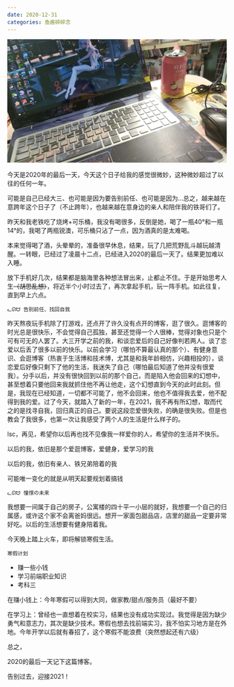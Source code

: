 ```yaml
---
date: 2020-12-31
categories: 鱼酱碎碎念
---
```




![](https://raw.githubusercontent.com/Rainbow0526/PictureGithub/master/2020_12/001.jpg)

今天是2020年的最后一天，今天这个日子给我的感觉很微妙，这种微妙超过了以往的任何一年。

可能是自己已经大三、也可能是因为要告别前任、也可能是因为...总之，越来越在意跨年这个日子了（不止跨年），也越来越在意身边的亲人和陪伴我的铁哥们了。

昨天和我老铁吃了烧烤+可乐桶，我没有喝很多，反倒是她，喝了一瓶40°和一瓶14°的，我喝了两瓶锐澳，可乐桶只沾了一点，因为酒真的是太难喝。

本来觉得喝了酒，头晕晕的，准备很早休息，结果，玩了几把荒野乱斗越玩越清醒。一转眼，已经过了凌晨十二点，已经进入2020的最后一天了。结果更加难以入睡。

放下手机好几次，结果都是脑海里各种想法冒出来，止都止不住。于是开始思考人生~~（胡思乱想）~~，将近半个小时过去了，再次拿起手机，玩一阵手机。如此往复，直到早上六点。

`ᓚᘏᗢ 告别前任、找回自我`

昨天熬夜玩手机除了打游戏，还点开了许久没有点开的博客，逛了很久。逛博客的时光总是很快乐，不会觉得自己孤独，甚至还觉得一个人很棒，觉得对象也只是个可有可无的人罢了。大三开学之前的我，和谈恋爱后的自己好像判若两人。谈了恋爱以后丢了很多以前的快乐。以前会学习（哪怕不算最认真的那个）、有健身意识、会逛博客（热衷于生活博和技术博，尤其是和我年龄相仿，兴趣相投的），谈恋爱后好像只剩下了他的生活，我迷失了自己（哪怕最后知道了他并没有很爱我）。分手以后，并没有很快回到以前的那个自己，而是陷入他会回来的幻想中，甚至想着只要他回来我就抓住他不再让他走，这个幻想直到今天的此时此刻。但是，我现在已经知道，一切都不可能了，他不会回来，他也不值得我去爱，他不配得到我的爱。过了今天，就踏入了新的一年，在2021，我不再有所幻想，取而代之的是找寻自我，回归真正的自己。要说这段恋爱很失败，的确是很失败。但是也教会了我很多，也第一次让我感受了两个人的生活是什么样子的。

lsc，再见，希望你以后再也找不见像我一样爱你的人，希望你的生活并不快乐。

以后的我，依旧是那个爱逛博客，爱健身，爱学习的我

以后的我，依旧有亲人、铁兄弟陪着的我

可能唯一变化的就是从明天起要规划着搞钱

`ᓚᘏᗢ 憧憬の未来`

我想要一间属于自己的房子，公寓楼的四十平一小层的就好，我想要一个自己的归属感，或许这个家不会离爸妈很远。想开一家面包甜品店，店里的甜品一定要非常好吃。以后的生活想要有健身陪着我。

今天晚上踏上火车，即将解锁寒假生活。

`寒假计划`

* 赚一些小钱
* 学习前端职业知识
* 考科三

在赚小钱上：今年寒假可以得到大同，做家教/甜点/服务员（最好不要）

在学习上：曾经也一直想着在校实习，结果也没有成功实现过。我觉得是因为缺少勇气和意志力，其次是缺少技术。寒假也想去找前端实习，我不怕实习地方是在外地。今年开学以后就有春招了，这个寒假不能浪费（突然想起还有六级）

总之，

2020的最后一天记下这篇博客。

告别过去，迎接2021！



